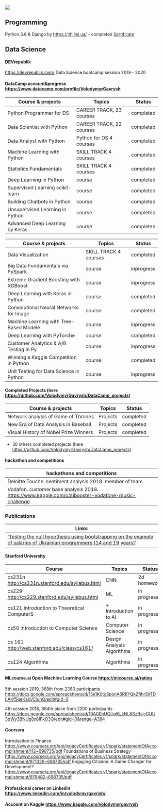 ![](https://raw.githubusercontent.com/VolodymyrGavrysh/My_RoadMap_Data_Science/master/pictures/ai.jpg)
## Programming
Python 3.6 & Django by https://ithillel.ua/ - completed [Sertificate](https://raw.githubusercontent.com/VolodymyrGavrysh/My_RoadMap_Data_Science/master/pictures/ext.jpeg)
## Data Science

#### DEVrepublik
https://devrepublik.com/
Data Science bootcamp session 2019 - 2020 

#### DataCamp account&progress https://www.datacamp.com/profile/VolodymyrGavrysh

| **Course & projects**          | Topics                    | Status   |
|--------------------------------|---------------------------|----------|
|Python Programmer for DS        | CAREER TRACK, 23 courses  |completed |
|Data Scientist with Python      | CAREER TRACK, 22 courses  |completed |
|Data Analyst with Python        | Python for DS 4 courses   |completed |
|Machine Learning with Python    | SKILL TRACK 4 courses     |completed |
|Statistics Fundamentals         | SKILL TRACK 4 courses     |completed |
|Deep Learning in Python         | course                    |completed |
|Supervised Learning scikit-learn| course                    |completed |
|Building Chatbots in Python     | course                    |completed |
|Unsupervised Learning in Python | course                    |completed |
|Advanced Deep Learning by Keras | course                    |completed |


| **Course & projects**                 | Topics                    | Status   |
|---------------------------------------|---------------------------|----------|
|Data Visualization                     |  SKILL TRACK 4 courses    |completed |
|Big Data Fundamentals via PySpark      |  course                   |inprogress|
|Extreme Gradient Boosting with XGBoost |  course                   |inprogress|
|Deep Learning with Keras in Python     |  course                   |completed |
|Convolutional Neural Networks for Image|  course                   |completed |
|Machine Learning with Tree-Based Modele|  course                   |inprogress|
|Deep Learning with PyTorche            |  course                   |completed |
|Customer Analytics & A/B Testing in Py |  course                   |inprogress|
|Winning a Kaggle Competition in Python |  course                   |completed |
|Unit Testing for Data Science in Python|  course                   |inprogress|

#### Completed Projects (here https://github.com/VolodymyrGavrysh/DataCamp_projects)

| **Course & projects**                 | Topics                    | Status   |
|---------------------------------------|---------------------------|----------|
|Network analysis of Game of Thrones    |Projects                   |completed |
|New Era of Data Analysis in Baseball   |Projects                   |completed |
| Visual History of Nobel Prize Winners |Projects                   |completed |

+ 30 others completed projects (here https://github.com/VolodymyrGavrysh/DataCamp_projects)

#### hackathon and competitions
| **hackathons and competitions**                                                                        |
|--------------------------------------------------------------------------------------------------------|
| Deloitte Touche. sentiment analysis 2018. member of team.                                              |
| Vodafon. customer base analysis 2018. https://www.kaggle.com/c/aibooster-vodafone-music-challenge      |

### Publications
| **Links**                                                                                              |
|--------------------------------------------------------------------------------------------------------|
|['Testing the null hypothesis using bootstrapping on the example of salaries of Ukrainian programmers (14 and 19 years)'](https://github.com/VolodymyrGavrysh/My_RoadMap_Data_Science/tree/master/habr)|

#### Stanford University
| **Course**                                       | Topics                    | Status        |
|--------------------------------------------------|---------------------------|---------------|
| cs231n  http://cs231n.stanford.edu/syllabus.html | CNN                       | 2d homework   |
| cs229   http://cs229.stanford.edu/syllabus.html  | ML                        | in progress       |
| cs121   Introduction to Theoretical ComputerS    | + Introduction to AI      | in progress       |
| cs50 Introduction to Computer Science            | Computer Science          | in progress       |
| cs 161 http://web.stanford.edu/class/cs161/      | Design Analysis Algorithms| in progress       |
| cs124  Algorithms                                | Algorithms                | in progress       |

#### MLcourse.ai Open Machine Learning Course https://mlcourse.ai/rating

5th session 2019, 368th from 2360 participants
https://docs.google.com/spreadsheets/d/15e1K0tg5ponA5R6YQkZfihrShTDLAKf5qeKaoVCiuhQ/edit#gid=0

4th session 2018, 384th place from 2200 participants
https://docs.google.com/spreadsheets/d/19AGEhUQUol6_kNLKSzBsjcGUU3qWy3BNUg8x8IFkO3Q/edit#gid=0&range=A384

#### Coursera
Introduction to Finance
https://www.coursera.org/api/legacyCertificates.v1/spark/statementOfAccomplishment/112~698735/pdf
Foundations of Business Strategy
https://www.coursera.org/api/legacyCertificates.v1/spark/statementOfAccomplishment/971029~698735/pdf
Engaging Citizens: A Game Changer for Development?
https://www.coursera.org/api/legacyCertificates.v1/spark/statementOfAccomplishment/976482~698735/pdf

#### Professional career on LinkedIn https://www.linkedin.com/in/volodymyrgavrish/

#### Account on Kaggle https://www.kaggle.com/volodymyrgavrysh
